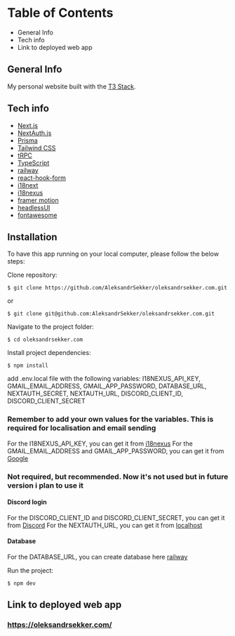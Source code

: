 # Table of Contents
- General Info
- Tech info
- Link to deployed web app

## General Info
My personal website built with the [T3 Stack](https://create.t3.gg/).

## Tech info
- [Next.js](https://nextjs.org)
- [NextAuth.js](https://next-auth.js.org)
- [Prisma](https://prisma.io)
- [Tailwind CSS](https://tailwindcss.com)
- [tRPC](https://trpc.io)
- [TypeScript](https://www.typescriptlang.org)
- [railway](https://railway.app)
- [react-hook-form](https://react-hook-form.com)
- [i18next](https://www.i18next.com)
- [i18nexus](https://i18nexus.com)
- [framer motion](https://www.framer.com/motion/)
- [headlessUI](https://headlessui.dev)
- [fontawesome](https://fontawesome.com)

## <a name="installation"></a>Installation
To have this app running on your local computer, please follow the below steps:

Clone repository:
```
$ git clone https://github.com/AleksandrSekker/oleksandrsekker.com.git
```
or
```
$ git clone git@github.com:AleksandrSekker/oleksandrsekker.com.git
```
Navigate to the project folder:
```
$ cd oleksandrsekker.com
```
Install project dependencies:
```
$ npm install
```
add .env.local file with the following variables: I18NEXUS_API_KEY, GMAIL_EMAIL_ADDRESS, GMAIL_APP_PASSWORD, DATABASE_URL, NEXTAUTH_SECRET, NEXTAUTH_URL, DISCORD_CLIENT_ID, DISCORD_CLIENT_SECRET
### Remember to add your own values for the variables. This is required for localisation and email sending
For the I18NEXUS_API_KEY, you can get it from [i18nexus](https://i18nexus.com)
For the GMAIL_EMAIL_ADDRESS and GMAIL_APP_PASSWORD, you can get it from [Google](https://myaccount.google.com/apppasswords)

### Not required, but recommended. Now it's not used but in future version i plan to use it
#### Discord login
For the DISCORD_CLIENT_ID and DISCORD_CLIENT_SECRET, you can get it from [Discord](https://discord.com/developers/applications)
For the NEXTAUTH_URL, you can get it from [localhost](http://localhost:3000)
#### Database
For the DATABASE_URL, you can create database here [railway](https://railway.app)


Run the project:
```
$ npm dev 
```
## Link to deployed web app

### https://oleksandrsekker.com/
